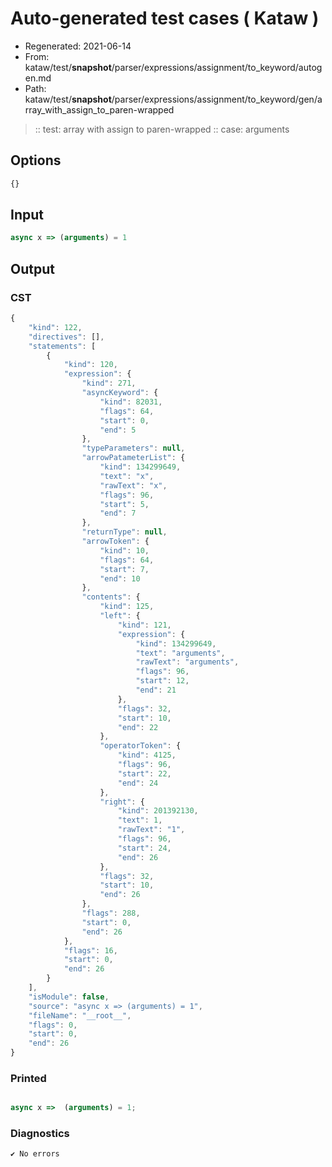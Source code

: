 # Auto-generated test cases ( Kataw )
- Regenerated: 2021-06-14
- From: kataw/test/__snapshot__/parser/expressions/assignment/to_keyword/autogen.md
- Path: kataw/test/__snapshot__/parser/expressions/assignment/to_keyword/gen/array_with_assign_to_paren-wrapped
> :: test: array with assign to paren-wrapped
> :: case: arguments
## Options

`````js
{}
`````
## Input

`````js
async x => (arguments) = 1
`````
## Output

### CST

```javascript
{
    "kind": 122,
    "directives": [],
    "statements": [
        {
            "kind": 120,
            "expression": {
                "kind": 271,
                "asyncKeyword": {
                    "kind": 82031,
                    "flags": 64,
                    "start": 0,
                    "end": 5
                },
                "typeParameters": null,
                "arrowPatameterList": {
                    "kind": 134299649,
                    "text": "x",
                    "rawText": "x",
                    "flags": 96,
                    "start": 5,
                    "end": 7
                },
                "returnType": null,
                "arrowToken": {
                    "kind": 10,
                    "flags": 64,
                    "start": 7,
                    "end": 10
                },
                "contents": {
                    "kind": 125,
                    "left": {
                        "kind": 121,
                        "expression": {
                            "kind": 134299649,
                            "text": "arguments",
                            "rawText": "arguments",
                            "flags": 96,
                            "start": 12,
                            "end": 21
                        },
                        "flags": 32,
                        "start": 10,
                        "end": 22
                    },
                    "operatorToken": {
                        "kind": 4125,
                        "flags": 96,
                        "start": 22,
                        "end": 24
                    },
                    "right": {
                        "kind": 201392130,
                        "text": 1,
                        "rawText": "1",
                        "flags": 96,
                        "start": 24,
                        "end": 26
                    },
                    "flags": 32,
                    "start": 10,
                    "end": 26
                },
                "flags": 288,
                "start": 0,
                "end": 26
            },
            "flags": 16,
            "start": 0,
            "end": 26
        }
    ],
    "isModule": false,
    "source": "async x => (arguments) = 1",
    "fileName": "__root__",
    "flags": 0,
    "start": 0,
    "end": 26
}
```

### Printed

```javascript

async x =>  (arguments) = 1;
```

### Diagnostics

```javascript
✔ No errors
```

